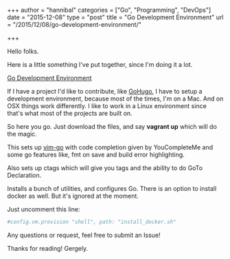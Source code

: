 +++
author = "hannibal"
categories = ["Go", "Programming", "DevOps"]
date = "2015-12-08"
type = "post"
title = "Go Development Environment"
url = "/2015/12/08/go-development-environment/"

+++

Hello folks. 

Here is a little something I've put together, since I'm doing it a lot. 

[Go Development Environment](https://github.com/Skarlso/godevelopment)

If I have a project I'd like to contribute, like [GoHugo](https://gohugo.io), I have to setup a development environment, because most of the times, I'm on a Mac. And on OSX things work differently. I like to work in a Linux environment since that's what most of the projects are built on. 

So here you go. Just download the files, and say **vagrant up** which will do the magic.

This sets up [vim-go](https://github.com/fatih/vim-go) with code completion given by YouCompleteMe and some go features like, fmt on save and build error highlighting.

Also sets up ctags which will give you tags and the ability to do GoTo Declaration. 

Installs a bunch of utilities, and configures Go. There is an option to install docker as well. But it's ignored at the moment.

Just uncomment this line:

~~~ruby
#config.vm.provision "shell", path: "install_docker.sh"
~~~

Any questions or request, feel free to submit an Issue!

Thanks for reading!
Gergely.
